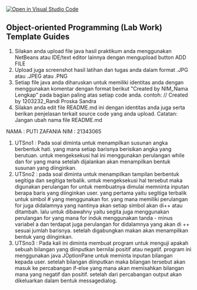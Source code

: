 [![Open in Visual Studio Code](https://classroom.github.com/assets/open-in-vscode-c66648af7eb3fe8bc4f294546bfd86ef473780cde1dea487d3c4ff354943c9ae.svg)](https://classroom.github.com/online_ide?assignment_repo_id=8995917&assignment_repo_type=AssignmentRepo)
## Object-oriented Programming (Lab Work) Template Guides
1. Silakan anda upload file java hasil praktikum anda menggunakan NetBeans atau IDE/text editor lainnya dengan mengupload button ADD FILE
2. Upload juga screenshot hasil latihan dan tugas anda dalam format .JPG atau .JPEG atau .PNG
3. Setiap file java anda diharuskan untuk memiliki identitas anda dengan menggunakan komentar dengan format berikut "Created by NIM_Nama Lengkap" pada bagian paling atas setiap code anda. contoh: // Created by 1203232_Randi Proska Sandra
4. Silakan anda edit file README.md ini dengan identitas anda juga serta berikan penjelasan terkait source code yang anda upload. Catatan: Jangan ubah nama file README.md


NAMA : PUTI ZAFANIA
NIM   : 21343065
  1. UTSno1 : Pada soal diminta untuk menampilkan susunan angka berbentuk hati. yang mana setiap barisnya berisikan angka yang berutuan. untuk mengeksekusi hal ini menggunakan perulangan while dan for yang mana setelah dijalankan akan menampilkan bentuk susunan yang diinginkan.
  2. UTSno2 : pada soal diminta untuk menampilkan tampilan berbentuk segitiga dan segitiga terbalik. untuk mengeksekusi hal tersebut maka digunakan perulangan for untuk membuatnya dimulai memninta inputan berapa baris yang diinginkan user. yang pertama yaitu segitiga terbalik untuk simbol # yang menggunakan for. yang mana memiliki perulangan for juga didalamnya yang nantinya akan setiap simbol akan di++ atau ditambah. lalu untuk dibawahny yaitu segita juga menggunakan perulangan for yang mana for induk menggunakan tanda - minus variabel a dan terdapat juga perulangan for didalamnya yang akan di ++ sesuai jumlah barisnya. setelah digabungkan makan akan menampilkan bentuk yang diinginkan.
  3. UTSno3 : Pada kali ini diminta membuat program untuk menguji apakah sebuah bilangan yang diinputkan bernilai positif atau negatif. program ini menggunakan java JOptionPane untuk meminta inputan bilangan kepada user. setelah bilangan diinputkan maka bilangan tersebut akan masuk ke percabangan if-else yang mana akan memisahkan bilangan mana yang negatif dan positif. setelah dari percabangan output akan dikeluarkan dalam bentuk messagedialog.
